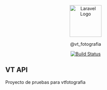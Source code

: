 <p align="center">
<a href="https://me.vtfotografia.com" target="_blank"><img src="https://deportes.vtfotografia.com/resources/logo_white.png" width="100" alt="Laravel Logo"></a></p>
<p align="center">
@vt_fotografia
</p>

<p align="center">
<a href="https://github.com/laravel/framework/actions"><img src="https://github.com/laravel/framework/workflows/tests/badge.svg" alt="Build Status"></a>
</p>

## VT API

Proyecto de pruebas para vtfotografia